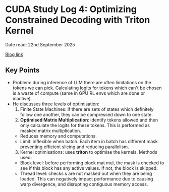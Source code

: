 # CUDA Study Log 4: Optimizing Constrained Decoding with Triton Kernel 

Date read: 22nd September 2025

[Blog link](https://gitlostmurali.com/blog/structured-generation-optimizations/)

## Key Points
* Problem: during inference of LLM there are often limitations on the tokens we can pick. Calculating logits for tokens 
which can't be chosen is a waste of compute (same in GPU RL envs which are done or inactive).
* He discusses three levels of optimisation:
  1. Finite State Machines: if there are sets of states which definitely follow one another, they can be compressed down
  to one state.
  2. **Optimised Matrix Multiplication**: identify tokens allowed and then only calculate the logits for these tokens. This is performed as masked matrix multiplication.
    * Reduces memory and computations. 
    * Limit: inflexible when batch. Each item in batch has different mask preventing efficient slicing and reducing parallelism.
  3. Kernel optimisations: uses **triton** to optimise the kernels. Methods used:
   * Block level: before performing block mat mul, the mask is checked to see if this block has any active values. If not, the block is skipped.
   * Thread level: checks s are not masked out when they are being loaded. This can negatively impact performance due to causing warp divergence, and disrupting contiguous memory access.